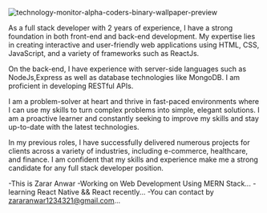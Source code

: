 
![technology-monitor-alpha-coders-binary-wallpaper-preview](https://user-images.githubusercontent.com/116944857/211139162-93e7d43e-498d-4bd5-b9a4-a4e3967dc9f0.jpg)

As a full stack developer with 2 years of experience, I have a strong
foundation in both front-end and back-end development. My expertise lies in creating
interactive and user-friendly web applications using HTML, CSS, JavaScript,
and a variety of frameworks such as ReactJs.

On the back-end, I have experience with server-side languages such as NodeJs,Express
as well as database technologies like MongoDB. I am proficient in developing RESTful
 APIs.

I am a problem-solver at heart and thrive in fast-paced environments where I can use my
skills to turn complex problems into simple, elegant solutions. I am a proactive learner 
and constantly seeking to improve my skills and stay up-to-date with the latest technologies.


In my previous roles, I have successfully delivered numerous projects for clients across a
variety of industries, including e-commerce, healthcare, and finance. I am confident that my 
skills and experience make me a strong candidate for any full stack developer position.

-This is Zarar Anwar
-Working on Web Development Using MERN Stack...
-learning React Native && React recently...
-You can contact by zararanwar1234321@gmail.com...

<!---
zZaala/zZaala is a ✨ special ✨ repository because its `README.md` (this file) appears on your GitHub profile.
You can click the Preview link to take a look at your changes.
--->

